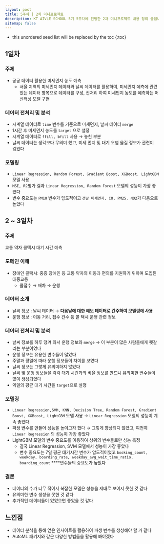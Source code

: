 ```yaml
---
layout: post
title: 5주차 | 2차 미니프로젝트
description: KT AIVLE SCHOOL 5기 5주차에 진행한 2차 미니프로젝트 내용 정리 글입니다.
sitemap: false
---
```


* this unordered seed list will be replaced by the toc
{:toc}


## 1일차

### 주제

- 공공 데이터 활용한 미세먼지 농도 예측
    - 서울 지역의 미세먼지 데이터와 날씨 데이터를 활용하여, 미세먼지 예측에 관련 있는 데이터 항목으로 데이터를 구성, 전처리 하여 미세먼지 농도를 예측하는 머신러닝 모델 구현

### 데이터 전처리 및 분석

- 시계열 데이터로 `time` 변수를 기준으로 미세먼지, 날씨 데이터 `merge`
- 1시간 후 미세먼지 농도를 `target` 으로 설정
- 시계열 데이터로 `ffill, bfill` 사용 → 놓친 부분
- 날씨 데이터는 생각보다 무의미 했고, 미세 먼지 및 대기 오염 물질 정보가 관련이 깊었다

### 모델링

- `Linear Regression, Random Forest, Gradient Boost, XGBoost, LightGBM` 모델 사용
- `MSE, R2`평가 결과 `Linear Regression, Random Forest` 모델의 성능이 가장 좋았다
- 변수 중요도는 `PM10` 변수가 압도적이고 `전날 미세먼지, CO, PM25, NO2`가 다음으로 높았다

## 2 ~ 3일차

### 주제

교통 약자 콜택시 대기 시간 예측

### 도메인 이해

- 장애인 콜택시: 중증 장애인 등 교통 약자의 이동과 편의를 지원하기 위하여 도입된 대중교통
    - 콜접수 → 배차 → 운행

### 데이터 소개

- 날씨 정보 : 날씨 데이터 → **다음날에 대한 예보 데이터로 간주하여 모델링에 사용**
- 운행 정보 : 이동 거리, 접수 건수 등 콜 택시 운행 관련 정보

### 데이터 전처리 및 분석

- 날씨 정보를 하루 댕겨 와서 운행 정보와 `merge` → 이 부분이 많은 사람들에게 헷갈리는 부분이었다
- 운행 정보는 유용한 변수들이 많았다
- 주말과 평일에 따라 운행 정보들이 차이를 보였다
- 날씨 정보는 그렇게 유의미하지 않았다
- 날씨 및 운행 정보들을 각각 대기 시간과의 비율 정보를 만드니 유의미한 변수들이 많이 생성되었다
- 익일의 평균 대기 시간을 `target`으로 설정

### 모델링

- `Linear Regression,SVM, KNN, Decision Tree, Random Forest, Gradient Boost, XGBoost, LightGBM` 모델 사용 → `Linear Regression` 모델의 성능이 계속 좋았다
- 파생 변수를 만들어 성능을 높이고자 했다 → 그렇게 향상되지 않았고, 여전히 `Linear Regression` 의 성능이 가장 좋았다
- LightGBM 모델의 변수 중요도를 이용하여 상위의 변수들로만 성능 측정
    - 결국 Linear Regression, SVM 모델에서 성능이 가장 좋았다
    - 변수 중요도는 7일 평균 대기시간 변수가 압도적이었고 `booking_count, weekday, boarding_rate, weekday_avg_wait_time_ratio, boarding_count` ****변수들의 중요도가 높았다

### 결론

- 데이터의 수가 너무 적어서 복잡한 모델은 성능을 제대로 보이지 못한 것 같다
- 유의미한 변수 생성을 못한 것 같다
- 추가적인 데이터들이 있었으면 좋았을 것 같다

## 느낀점

- 데이터 분석을 통해 얻은 인사이트를 활용하여 파생 변수를 생성해야 할 거 같다
- AutoML 패키지와 같은 다양한 방법들을 활용해 봐야겠다